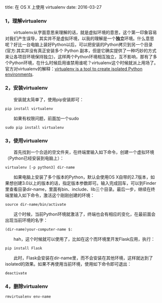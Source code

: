 title: 在 OS X 上使用 virtualenv
date: 2016-03-27



### 1，理解virtualenv
&emsp;&emsp;virtualenv从字面意思来理解的话，就是虚拟环境的意思，这个第一印象容易对我们产生误导，其实并不是虚拟环境，以我的理解是一个**独立**环境。什么意思呢？好比一台电脑上装好Python以后，可以把安装的Python拷贝到另一个目录(官方:其实并没有真正安装多个 Python 副本，但是它确实提供了一种巧妙的方式来让各项目环境保持独立)，这样两个Python环境相互独立，互不影响，那有了多个Python环境，在什么时候启用谁禁用谁呢？virtualenv这个时候就派上用场了。官方对virtualenv的解释：[virtualenv is a tool to create isolated Python environments](https://virtualenv.pypa.io/).



### 2，安装virtualenv
&emsp;&emsp;安装就太简单了，使用pip安装即可：


    pip install virtualenv


&emsp;&emsp;如果有权限问题，前面加一个sudo


    sudo pip install virtualenv



### 3，使用virtualenv

&emsp;&emsp;首先找到一个合适的空文件夹，在终端里输入如下命令，创建一个虚拟环境（Python已经安装到电脑上）：

    virtualenv [-p python3] dir-name


&emsp;&emsp;如果电脑上安装了多个版本的Python，默认会使用OS X自带的2.7版本，如果想创建3.0以上的版本的话，指定版本参数即可。输入完成回车，可以到Finder里查看目录dir-name，里面有bin、include、lib三个目录。最后一步，继续在终端里输入如下命令，激活这个刚刚创建的环境：


    source dir-name/bin/activate


&emsp;&emsp;这个时候，当前Python环境就激活了，终端也会有相应的变化，在最前面会出现当前环境的名字：


    (dir-name)your-computer-name $:


&emsp;&emsp;hah，这个时候就可以使用了，比如在这个而环境里开发Flask应用，执行：

    pip install Flask


&emsp;&emsp;此时，Flask会安装在dir-name里，而不会安装在其他环境，这样就达到了isolated的效果。如果不再使用当前环境，使用如下命令即可退出：


    deactivate


### 4，删除virtualenv

    rmvirtualenv env-name
